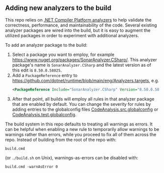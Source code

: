 ## Adding new analyzers to the build

This repo relies on [.NET Compiler Platform analyzers](https://learn.microsoft.com/visualstudio/code-quality/roslyn-analyzers-overview) to help validate the correctness, performance, and maintainability of the code.  Several existing analyzer packages are wired into the build, but it is easy to augment the utilized packages in order to experiment with additional analyzers.

To add an analyzer package to the build:
1. Select a package you want to employ, for example https://www.nuget.org/packages/SonarAnalyzer.CSharp/.  This analyzer package's name is `SonarAnalyzer.CSharp` and the latest version as of this edit is `8.50.0.58025`.
2. Add a `PackageReference` entry to <https://github.com/dotnet/runtime/blob/main/eng/Analyzers.targets>, e.g.
    ```XML
    <PackageReference Include="SonarAnalyzer.CSharp" Version="8.50.0.58025" PrivateAssets="all" />
    ```
3. After that point, all builds will employ all rules in that analyzer package that are enabled by default.  You can change the severity for rules by adding entries to the globalconfig files [CodeAnalysis.src.globalconfig](/eng/CodeAnalysis.src.globalconfig) or [CodeAnalysis.test.globalconfig](/eng/CodeAnalysis.test.globalconfig).

The build system in this repo defaults to treating all warnings as errors. It can be helpful when enabling a new rule to temporarily allow warnings to be warnings rather than errors, while you proceed to fix all of them across the repo. Instead of building from the root of the repo with:
```
build.cmd
```
(or `./build.sh` on Unix), warnings-as-errors can be disabled with:
```
build.cmd -warnAsError 0
```
